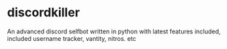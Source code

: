 # discordkiller
An advanced discord selfbot written in python with latest features included, included username tracker, vantity, nitros. etc
